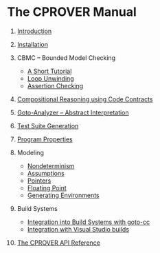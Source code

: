 # The CPROVER Manual

1. [Introduction](introduction/)

2. [Installation](installation/)

3. CBMC &ndash; Bounded Model Checking

   * [A Short Tutorial](cbmc/tutorial/)
   * [Loop Unwinding](cbmc/unwinding/)
   * [Assertion Checking](cbmc/assertions/)

4. [Compositional Reasoning using Code Contracts](contracts/)

5. [Goto-Analyzer &ndash; Abstract Interpretation](goto-analyzer/)

6. [Test Suite Generation](test-suite/)

7. [Program Properties](properties/)

8. Modeling

   * [Nondeterminism](modeling/nondeterminism/)
   * [Assumptions](modeling/assumptions/)
   * [Pointers](modeling/pointers/)
   * [Floating Point](modeling/floating-point/)
   * [Generating Environments](goto-harness/)

9. Build Systems

   * [Integration into Build Systems with goto-cc](goto-cc/)
   * [Integration with Visual Studio builds](visual-studio/)

10. [The CPROVER API Reference](api/)
